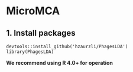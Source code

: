 # MicroMCA

## 1. Install packages
```
devtools::install_github('hzaurzli/PhagesLDA')
library(PhagesLDA)
```
**We recommend using R 4.0+ for operation**
